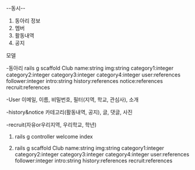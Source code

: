 --동시--


1. 동아리 정보
2. 멤버
3. 활동내역
4. 공지

모델

-동아리
rails g scaffold Club name:string img:string category1:integer category2:integer category3:integer category4:integer user:references follower:integer intro:string history:references notice:references recruit:references

-User
이메일, 이름, 비밀번호, 필터(지역, 학교, 관심사), 소개

-history&notice
카테고리(활동내역, 공지), 글, 댓글, 사진

-recruit(자유or우리지역, 우리학교, 학년)


1. rails g controller welcome index

2. rails g scaffold Club name:string img:string category1:integer category2:integer category3:integer category4:integer user:references follower:integer intro:string history:references recruit:references